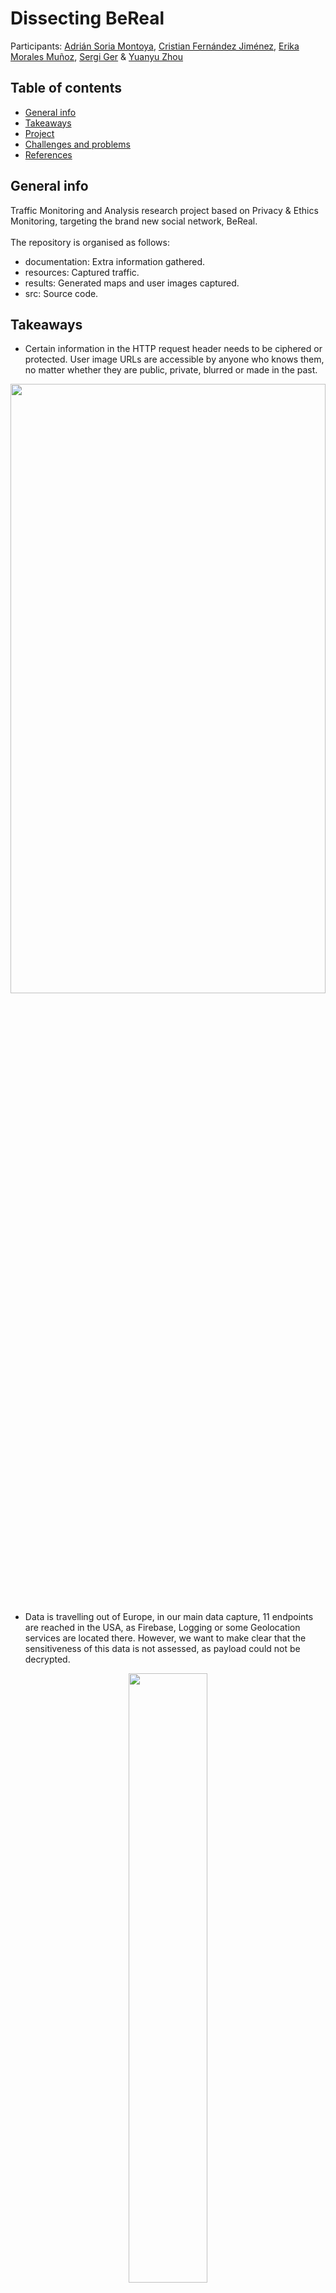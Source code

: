 # Dissecting BeReal
Participants: [Adrián Soria Montoya](https://github.com/CyAdriDe), [Cristian Fernández Jiménez](https://github.com/crisfj00), [Erika Morales Muñoz](https://github.com/ErikaMorales8), [Sergi Ger](https://github.com/sergiger) & [Yuanyu Zhou](https://github.com/zyy55)<br>

## Table of contents
* [General info](#general-info)
* [Takeaways](#takeaways)
* [Project](#project)
* [Challenges and problems](#challenges-and-problems)
* [References](#references)
## General info
Traffic Monitoring and Analysis research project based on Privacy & Ethics Monitoring, targeting the brand new social network, BeReal.<br><br>
The repository is organised as follows:
* documentation: Extra information gathered.
* resources: Captured traffic.
* results: Generated maps and user images captured.
* src: Source code.

## Takeaways
*  Certain information in the HTTP request header needs to be ciphered or protected. User image URLs are accessible by anyone who knows them, no matter whether they are public, private, blurred or made in the past.
<p align="center">
<img src="./documentation/images/captured_request.png" width=100% height=50%>
</p>

*  Data is travelling out of Europe, in our main data capture, 11 endpoints are reached in the USA, as Firebase, Logging or some Geolocation services are located there. However, we want to make clear that the sensitiveness of this data is not assessed, as payload could not be decrypted.
<p align="center">
<img src="./results/captured_connections_spain.png" width=50% height=50%>
</p>

## Project

### Pre-requisites
Project has been developed making use of:
* Python version: 3.10.5
* [Burp Community Edition](https://portswigger.net/burp/communitydownload)
* [BeReal (Android version)](https://play.google.com/store/apps/details?id=com.bereal.ft&gl=US)
* [ProtonVPN](https://protonvpn.com/)
* [Android Studio](https://developer.android.com/studio/)
* [ApkTool](https://ibotpeaches.github.io/Apktool/)
* (Optional) [Frida](https://frida.re/docs/home/)
* (Optional) [Frida Server](https://github.com/frida/frida/releases/)

### Traffic capture
For capturing network traffic packets from BeReal we will use Burp Suite.
Proxy configuration must be done as follows:
<p align="center">
<img src="./documentation/images/burp_config.png" width=50% height=25%>
</p>

Once the proxy listening, we will update the configuration in the Android Device.
<p align="center">
<img src="./documentation/screenshots/proxy_android.png" width=30% height=30%>
</p>

In order to decrypt captured traffic, we may install Burp's certificate as a system cert. <br>
Firstly, export the certificate in the Burp Proxy settings (which will give us a .der certificate). Then, [this guide](https://medium.com/hackers-secrets/adding-a-certificate-to-android-system-trust-store-ae8ca3519a85) can be followed, or just execute the following commands (android device must be rooted and connected to the PC).
```
$ mv <exported_cert_file> $(openssl x509 -inform PEM -subject_hash_old -in <exported_cert_file>| head -1).0 
$ adb root && adb remount 
$ adb push $(openssl x509 -inform PEM -subject_hash_old -in <exported_cert_file>| head -1).0 /system/etc/security/cacerts/ 
$ adb shell chmod 644 /system/etc/security/cacerts/$(openssl x509 -inform PEM -subject_hash_old -in <exported_cert_file>| head -1).0 
$ adb reboot
```
Now, the certificate is available in **Settings --> Security --> Trusted Credentials**.
<p align="center">
<img src="./documentation/screenshots/burp_cert.png" width=30% height=30%>
</p>

Remember to change the name of the exported cert. Normally, this would be enough to see encrypted traffic, but some applications may require to be modified. For this, we use Android Studio. <br>
We decompile the APK with APKTOOL:
```
$ apktool d <path_to_apk>
```
Then, the network config file must be modified as follows:
<p align="center">
<img src="./documentation/images/network_config.png" width=70% height=70%>
</p>

And we connect this configuration file by adding: **android:networkSecurityConfig="@xml/network_security_config"**.

Finally, we may recompile the app and install it by running:
```
$ apktool b BeReal-patched.apk && adb install BeReal-patched.apk
```
At this moment, everything should work properly, but we encountered another problem. <br>
The App has SSL Pinning (which did not have a few months ago), and we need to bypass it. <br>
We encourage you to try [this tutorial](https://redfoxsec.com/blog/ssl-pinning-bypass-android-frida/), but it does not work since it has some kind of blockage, that goes further than our knowledge.

Nevertheless, if you the application is launched without the proxy, a later proxy activation will do the trick.<br> We deduced that the problem is due to authentication petitions.

### Running the project
To run this project, you may follow these commands:
```
$ pip install -r requirements.txt 
$ cd src 
$ python3 main.py 
```

### Execution results
* A page will open in the browser with a map of the world showing the location of all endpoints that received data from the user.
* All images that have been shared clearly through the traffic (no encryption), are deployed on a HTML table.
In some cases, it is possible that the browser will not open. The created files can be located in the resources folder.

## Challenges and problems
* Payload decryption required to root the Android phone, which was not possible in all our devices.
* Furthermore, the use of an unrecognized proxy certificate was noticed by BeReal in different stages, making connection requests unavailable in most cases.
* Burp Suite Proxy only allows to recover HTTP traffic. Besides, it has no feature to save the capture data as it comes, not being possible to feed the Python script in real-time.
* Several mobile Proxy applications have been used with poor results, as PCAPdroid, VirtualXposed, tPacketCapture or VNet. The latter helped us find the critical image URL, that was accessible by anyone.
* Different packet analyzers have been used with poor results, as NetworkMiner, CharlesProxy or Wireshark.

## References
### BeReal official sites
* https://bere.al/en/privacy
* https://bere.al/en/terms

### News about BeReal
* https://www.lavanguardia.com/tecnologia/redes-sociales/20221008/8558648/bereal-seguro-son-todos-datos-recopila-red-social-moda-pmv.html
* https://www.businessinsider.com/guides/tech/is-bereal-safe

### Reverse-engineering BeReal
* https://shomil.me/bereal/
* https://github.com/userbradley
* https://blog.oscars.dev/posts/hacking_bereal_with_man_in_the_middle/
* https://packettotal.com/app/analytics?id=97069f5922d627964430baa636765be8&name=conn

### Mobile phone traffic capture
* https://stackoverflow.com/questions/9555403/capturing-mobile-phone-traffic-on-wireshark
* https://stackoverflow.com/questions/19664129/is-it-possible-to-edit-androidmanifest-xml-after-packaging-the-apk
* https://www.taosoftware.co.jp/en/android/packetcapture/
* https://www.netresec.com/?page=Blog&month=2014-02&post=HowTo-install-NetworkMiner-in-Ubuntu-Fedora-and-Arch-Linux
* https://community.tealiumiq.com/t5/Tealium-for-Android/Setting-up-Charles-to-Proxy-your-Android-Device/ta-p/5121

### Similar works
* https://www.researchgate.net/profile/Nedaa-Barghuthi/publication/274467400_Social_Networks_IM_Forensics_Encryption_Analysis/links/5b1f5894458515270fc48a58/Social-Networks-IM-Forensics-Encryption-Analysis.pdf
* https://www.researchgate.net/publication/328911499_Network_Forensics_Analysis_of_iOS_Social_Networking_and_Messaging_Apps
* https://discovery.upc.edu/discovery/fulldisplay?docid=cdi_arxiv_primary_1903_03196&context=PC&vid=34CSUC_UPC:VU1&lang=ca&search_scope=MyInst_and_CI&adaptor=Primo%20Central&tab=Everything&query=any,contains,GDPR%20analysis%20of%20social%20networks&offset=0
* https://www.mdpi.com/2078-2489/13/1/26/htm
* https://journals.plos.org/plosone/article/file?id=10.1371/journal.pone.0209075&type=printable
